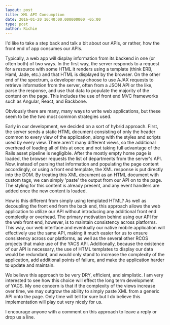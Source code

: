 ```yaml
---
layout: post
title: XML API Consumption
date: 2016-01-20 10:40:00.000000000 -05:00
type: post
author: Richie
---
```


I'd like to take a step back and talk a bit about our APIs, or rather, how the front end of app consumes our APIs.

Typically, a web app will display information from its backend in one (or often both) of two ways. In the first way, the server responds to a request for a resource with some HTML it renders using a template (think ERB, Haml, Jade, etc.) and that HTML is displayed by the browser. On the other end of the spectrum, a developer may choose to use AJAX requests to retrieve information from the server, often from a JSON API or the like, parse the response, and use that data to populate the majority of the content on the page. This includes the use of front end MVC frameworks such as Angular, React, and Backbone.

Obviously there are many, many ways to write web applications, but these seem to be the two most common strategies used.

Early in our development, we decided on a sort of hybrid approach. First, the server sends a static HTML document consisting of only the header common to every view of the application, along with the styles and scripts used by every view. There aren't many different views, so the additional overhead of loading all of this at once and not taking full advantage of the Rails asset pipeline is negligible. After the mostly empty home page is loaded, the browser requests the list of departments from the server's API. Now, instead of parsing that information and populating the page content accordingly, or using a front end template, the XML response is put directly into the DOM. By treating this XML document as an HTML document with custom tags, we can simply 'paste' the output from our API on to the page. The styling for this content is already present, and any event handlers are added once the new content is loaded.

How is this different from simply using templated HTML? As well as decoupling the front end from the back end, this approach allows the web application to utilize our API without introducing any additional front end complexity or overhead. The primary motivation behind using our API for the web front end, however, is to maintain consistency across platforms. This way, our web interface and eventually our native mobile application will effectively use the same API, making it much easier for us to ensure consistency across our platforms, as well as the several other RCOS projects that make use of the YACS API. Additionally, because the existence of our API is necessary, the use of HTML templates to display our data would be redundant, and would only stand to increase the complexity of the application, add additional points of failure, and make the application harder to update and maintain.

We believe this approach to be very DRY, efficient, and simplistic. I am very interested to see how this choice will effect the long term development of YACS. My one concern is that if the complexity of the views increase over time, we may outgrow the ability to simply paste XML from a generic API onto the page. Only time will tell for sure but I do believe this implementation will play out very nicely for us.

I encourage anyone with a comment on this approach to leave a reply or drop us a line.
